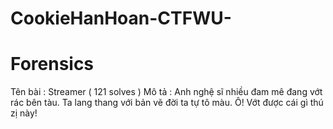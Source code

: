# CookieHanHoan-CTFWU-
# Forensics 

Tên bài : Streamer ( 121 solves ) 
Mô tả : Anh nghệ sĩ nhiều đam mê đang vớt rác bên tàu. Ta lang thang với bản vẽ đời ta tự tô màu.
Ô! Vớt được cái gì thú zị này!

